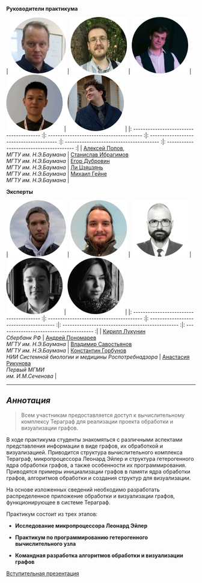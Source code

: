 **Руководители практикума**


|   <img src="assets/aleksei_popov.png" width="150"> |  <img src="assets/stanislav_ibragimov.png" width="150">  |  <img src="assets/egor_dubrovin.png" width="150">  |  <img src="assets/Li.png" width="150">  |  <img src="assets/PXL_20220430_152105151.MP-modified.png" width="150">  |
|: --------------------------------------- :|: --------------------------------------- :|: --------------------------------------- :|: --------------------------------------- :|: --------------------------------------- :|
|   [Алексей Попов](mailto:alexpopov@bmstu.ru), <br> *МГТУ им. Н.Э.Баумана*   |   [Станислав  Ибрагимов](mailto:ibragimov@bmstu.ru)  <br>  *МГТУ им. Н.Э.Баумана*    |   [Егор Дубровин](mailto:dubrovin.en@ya.ru)  <br>  *МГТУ им. Н.Э.Баумана*    |   [Ли Цзяцзянь](mailto:dreki.li@mail.ru)  <br>  *МГТУ им. Н.Э.Баумана*    |   [Михаил Гейне](mailto:mike.geine@gmail.com)  <br>  *МГТУ им. Н.Э.Баумана*    |
 

**Эксперты**

|   <img src="assets/kl.png" width="150">  |   <img src="assets/ap.png" width="150">  |   <img src="assets/vvs.png" width="150"> |  <img src="assets/892_oooo.plus.png" width="150">  |   <img src="assets/569_oooo.plus.png" width="150">  |
|: --------------------------------------- :|: --------------------------------------- :|: -------------------------------------- :|: ------------------------------------------------ :|: --------------------------------------- :|
|  [Кирилл Лукунин](mailto:anon@anon.ru) <br> *Сбербанк РФ* |  [Андрей Пономарев](mailto:anon@anon.ru) <br>  *МГТУ им. Н.Э.Баумана*   |  [Владимир Савостьянов](mailto:anon@anon.ru)  <br>  *МГТУ им. Н.Э.Баумана*  |   [Константин Горбунов](mailto:anon@anon.ru)  <br>  *НИИ Системной биологии и медицины Роспотребнадзора*   | [Анастасия Рикунова](mailto:anon@anon.ru) <br> *Первый МГМИ  <br> им. И.М.Сеченова*  |    



---
	

## *Аннотация* 

> Всем участникам предоставляется доступ к вычислительному комплексу Тераграф для реализации проекта обработки и визуализации графов. 

В ходе практикума студенты знакомяться с различными аспектами представления информации в виде графов, их обработкой и визуализацией. Приводится структура вычислительного комплекса Тераграф, микропроцессора Леонард Эйлер и структура гетерогенного ядра обработки графов, а также особенности их программирования. Приводятся примеры инициализации графов в памяти ядра обработки графов, алгоритмов обработки и создания структур для визуализации. 

На основе изложенных сведений необходимо разработать распределенное приложение обработки и визуализации графов, функционирующее в системе Тераграф.

Практикум состоит из трех этапов:

- **Исследование микропроцессора Леонард Эйлер**

- **Практикум по программированию гетерогенного вычислительного узла**

- **Командная разработка алгоритмов обработки и визуализации графов**

<a href="https://github.com/alexbmstu/2022/blob/master/docs/RuSCDays2022_Popov.pdf" target="_blank">Вступительная презентация</a>


